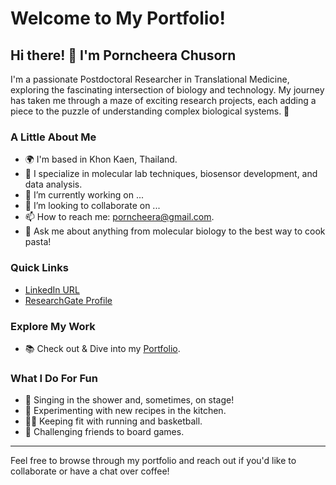 <!---
applepiece/applepiece is a ✨ special ✨ repository because its `README.md` (this file) appears on your GitHub profile.
You can click the Preview link to take a look at your changes.
--->

# Welcome to My Portfolio!

## Hi there! 👋 I'm Porncheera Chusorn

I'm a passionate Postdoctoral Researcher in Translational Medicine, exploring the fascinating intersection of biology and technology. My journey has taken me through a maze of exciting research projects, each adding a piece to the puzzle of understanding complex biological systems. 👀

### A Little About Me
- 🌍 I'm based in Khon Kaen, Thailand.
- 🔬 I specialize in molecular lab techniques, biosensor development, and data analysis.
- 🌱 I’m currently working on ...
- 💞️ I’m looking to collaborate on ...
- 📫 How to reach me: [porncheera@gmail.com](mailto:porncheera@gmail.com).
- 💬 Ask me about anything from molecular biology to the best way to cook pasta!

### Quick Links
- [LinkedIn URL](https://www.linkedin.com/in/applechusorn/)
- [ResearchGate Profile](https://www.researchgate.net/profile/Porncheera-Chusorn)

### Explore My Work
- 📚 Check out & Dive into my [Portfolio](https://applechu.wixsite.com/portfolio).

### What I Do For Fun
- 🎤 Singing in the shower and, sometimes, on stage!
- 🍳 Experimenting with new recipes in the kitchen.
- 🏃‍♂️ Keeping fit with running and basketball.
- 🎲 Challenging friends to board games.

---

Feel free to browse through my portfolio and reach out if you'd like to collaborate or have a chat over coffee!

